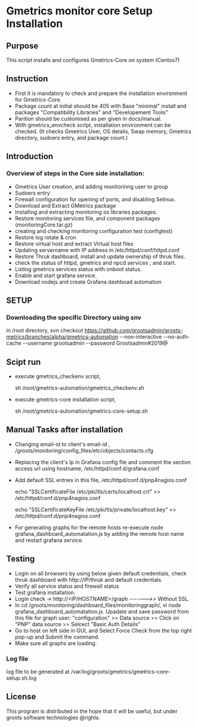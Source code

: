 
# Gmetrics monitor core Setup Installation

## Purpose

 This script installs and configures Gmetrics-Core on system (Centos7)

## Instruction 

* First it is mandatory to check and prepare the installation environment for Gmetrics-Core. 
* Package count at initial should be 405 with Base "minimal" install and packages "Compatibility Libraries" and "Developement Tools"
* Parition should be customised as per given in docs/manual.
* With gmetrics_envcheck script, installation environment can be checked. (It checks Gmetrics User, OS details, Swap memory, Gmetrics directory, sudoers entry, and package count.)


## Introduction

### Overview of steps in the Core side installation:

* Gmetrics User creation, and adding monitorinng user to group 
* Sudoers entry
* Firewall configuration for opening of ports, and disabling Selinux.
* Download and Extract GMetrics package
* Installing and extracting monitoring os libraries packages.
* Restore monitoring services file, and component packages (monitoringCore.tar.gz)
* creating and checking monitoring configuration test (configtest)
* Restore log rotate & cron
* Restore virtual host and extract Virtual host files
* Updating servername with IP address in /etc/httpd/conf/httpd.conf
* Restore Thruk dashboard, install and update ownership of thruk files.
* check the status of httpd, gmetrics and npcd services ; and start.
* Listing gmetrics services status with onboot status.
* Enable and start grafana service. 
* Download nodejs and create Grafana dashboad automation


## SETUP

### Downloading the specific Directory using snv 

 in /root directory, 
 svn checkout https://github.com/grootsadmin/groots-metrics/branches/alpha/gmetrics-automation  --non-interactive --no-auth-cache --username grootsadmin --password  Grootsadmin#2019@
 

## Scipt run 

* execute gmetrics_checkenv script,

  sh /root/gmetrics-automation/gmetrics_checkenv.sh

* execute gmetrics-core installation script,
  
  sh /root/gmetrics-automation/gmetrics-core-setup.sh


## Manual Tasks after installation

* Changing email-id to client's email-id , /groots/monitoring/config_files/etc/objects/contacts.cfg
* Replacing the client's Ip in Grafana config file and comment the section access url using hostname, /etc/httpd/conf.d/grafana.conf
* Add default SSL entries in this file, /etc/httpd/conf.d/pnp4nagios.conf

  echo "SSLCertificateFile /etc/pki/tls/certs/localhost.crt" >> /etc/httpd/conf.d/pnp4nagios.conf
  
  echo "SSLCertificateKeyFile /etc/pki/tls/private/localhost.key" >> /etc/httpd/conf.d/pnp4nagios.conf
* For generating graphs for the remote hosts re-execute node grafana_dashboard_automatation.js by adding the remote host name and restart grafana service. 

## Testing

* Login on all browsers by using below given default credentials, check thruk dashboard with http://IP/thruk and default credentials. 
* Verify all service status and firewall status
* Test grafana installation.
* Login check -> http://<IP/HOSTNAME>/graph   ------->> Without SSL.
* In cd /groots/monitoring/dashboard_files/monitoringgraph/, vi node grafana_dashboard_automatation.js.
  Upadate and save password from this file for graph user: "configuration" >> Data source >> Click on "PNP" data source >> Selcect "Basic Auth Details"
* Go to host on left side in GUI, and Select Force Check from the top right pop-up and Submit the command.
* Make sure all graphs are loading. 


### Log file 

log file to be generated at /var/log/groots/gmetrics/gmetrics-core-setup.sh.log


## License
 This program is distributed in the hope that it will be useful,
 but under groots software technologies @rights.


